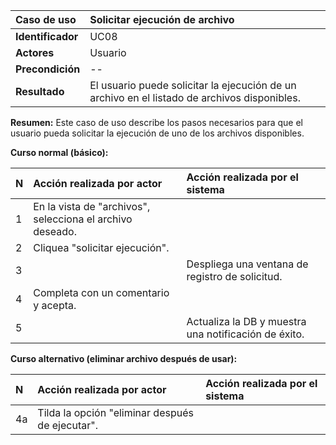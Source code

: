 | **Caso de uso**      | **Solicitar ejecución de archivo** |
| :---        | :---        |
| **Identificador**      | UC08 |
| **Actores**      | Usuario |
| **Precondición**   | -- |
| **Resultado**   | El usuario puede solicitar la ejecución de un archivo en el listado de archivos disponibles. |

**Resumen:**
Este caso de uso describe los pasos necesarios para que el usuario pueda solicitar la ejecución de uno de los archivos disponibles.

**Curso normal (básico):**

| **N**      | **Acción realizada por actor** | **Acción realizada por el sistema** |
| :---        | :---        | :---        |
| 1      | En la vista de "archivos", selecciona el archivo deseado. |  |
| 2      | Cliquea "solicitar ejecución". |  |
| 3      |  | Despliega una ventana de registro de solicitud. |
| 4      | Completa con un comentario y acepta. |  |
| 5      |  | Actualiza la DB y muestra una notificación de éxito. |

**Curso alternativo (eliminar archivo después de usar):**

| **N**      | **Acción realizada por actor** | **Acción realizada por el sistema** |
| :---        | :---        | :---        |
| 4a      | Tilda la opción "eliminar después de ejecutar". |  |
